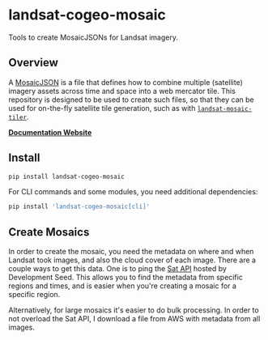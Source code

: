 # landsat-cogeo-mosaic

Tools to create MosaicJSONs for Landsat imagery.

## Overview

A [MosaicJSON][mosaicjson-spec] is a file that defines how to combine multiple
(satellite) imagery assets across time and space into a web mercator tile. This
repository is designed to be used to create such files, so that they can be used
for on-the-fly satellite tile generation, such as with
[`landsat-mosaic-tiler`][landsat-mosaic-tiler].

[mosaicjson-spec]: https://github.com/developmentseed/mosaicjson-spec
[landsat-mosaic-tiler]: https://github.com/kylebarron/landsat-mosaic-tiler

[**Documentation Website**](https://kylebarron.dev/landsat-cogeo-mosaic/)

## Install

```bash
pip install landsat-cogeo-mosaic
```

For CLI commands and some modules, you need additional dependencies:

```bash
pip install 'landsat-cogeo-mosaic[cli]'
```

## Create Mosaics

In order to create the mosaic, you need the metadata on where and when Landsat
took images, and also the cloud cover of each image. There are a couple ways to
get this data. One is to ping the [Sat
API](https://sat-utils.github.io/sat-api/) hosted by Development Seed. This
allows you to find the metadata from specific regions and times, and is easier
when you're creating a mosaic for a specific region.

Alternatively, for large mosaics it's easier to do bulk processing. In order to
not overload the Sat API, I download a file from AWS with metadata from all
images.
